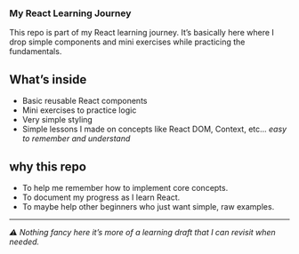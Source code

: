 ### My React Learning Journey

This repo is part of my React learning journey.
It’s basically here where I drop simple components and mini exercises while practicing the fundamentals.

## What’s inside 
 - Basic reusable React components
 -  Mini exercises to practice logic
 -  Very simple styling
 -  Simple lessons I made on concepts like React DOM, Context, etc... *easy to remember and understand*

## why this repo 
 - To help me remember how to implement core concepts.
 - To document my progress as I learn React.
 - To maybe help other beginners who just want simple, raw examples.

---
  
  *⚠️ Nothing fancy here it’s more of a learning draft that I can revisit when needed.*
